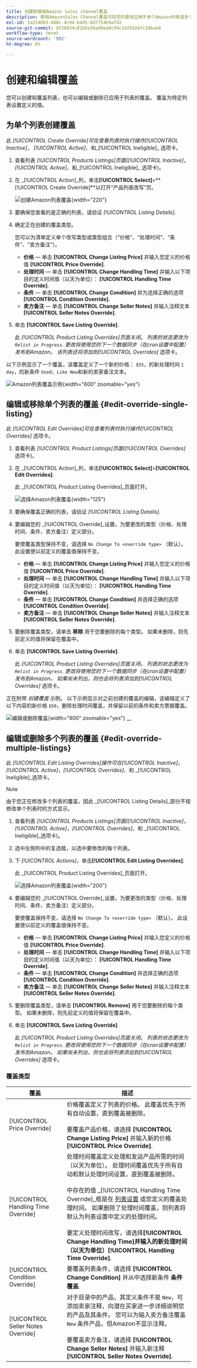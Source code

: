 ```yaml
---
title: 创建和编辑Amazon sales channel覆盖
description: 使用AmazonSales Channel覆盖可将您的更改应用于单个Amazon列表或多个列表。
exl-id: 3a254883-b88c-4c94-b4d5-8d7754b9afd2
source-git-commit: df26834c81b5e26ad0ea8c94c14292eb7c24bae8
workflow-type: tm+mt
source-wordcount: '902'
ht-degree: 0%

---
```


# 创建和编辑覆盖

您可以创建和覆盖列表，也可以编辑或删除已应用于列表的覆盖。 覆盖为特定列表设置定义的值。

## 为单个列表创建覆盖

此 _[!UICONTROL Create Override]_可在查看列表时执行操作_[!UICONTROL Inactive]_， _[!UICONTROL Active]_、和_[!UICONTROL Ineligible]_ 选项卡。

1. 查看列表 _[!UICONTROL Products Listings]_页面(_[!UICONTROL Inactive]_， _[!UICONTROL Active]_、和_[!UICONTROL Ineligible]_ 选项卡)。

1. 在 _[!UICONTROL Action]_列，单击&#x200B;**[!UICONTROL Select]**>**[!UICONTROL Create Override]**以打开“产品列表改写”页。

   ![创建Amazon列表覆盖](assets/amazon-select-create-override.png){width="220"}

1. 要确保您查看的是正确的列表，请验证 _[!UICONTROL Listing Details]_.

1. 确定正在创建的覆盖类型。

   您可以为清单定义单个改写类型或类型组合（“价格”、“处理时间”、“条件”、“卖方备注”）。

   - **价格**  — 单击 **[!UICONTROL Change Listing Price]** 并输入您定义的价格值 **[!UICONTROL Price Override]**.
   - **处理时间**  — 单击 **[!UICONTROL Change Handling Time]** 并输入以下项目的定义时间值（以天为单位）： **[!UICONTROL Handling Time Override]**.
   - **条件**  — 单击 **[!UICONTROL Change Condition]** 并为选择正确的选项 **[!UICONTROL Condition Override]**.
   - **卖方备注**  — 单击 **[!UICONTROL Change Seller Notes]** 并输入注释文本 **[!UICONTROL Seller Notes Override]**.

1. 单击 **[!UICONTROL Save Listing Override]**.

   此 _[!UICONTROL Product Listing Overrides]_页面关闭。 列表的状态更改为 `Relist in Progress`. 更改将使用您的下一个数据同步（在cron设置中配置）发布到Amazon。 该列表还将添加到_[!UICONTROL Overrides]_ 选项卡。

以下示例显示了一个覆盖，该覆盖定义了一个新的价格： `$55`，的新处理时间 `1 day`，的新条件 `Used; Like New`和新的卖家备注文本。

![Amazon列表覆盖示例](assets/amazon-overrides-edit.png){width="600" zoomable="yes"}

## 编辑或移除单个列表的覆盖 {#edit-override-single-listing}

此 _[!UICONTROL Edit Overrides]_可在查看列表时执行操作_[!UICONTROL Overrides]_ 选项卡。

1. 查看列表 _[!UICONTROL Product Listings]_页面(_[!UICONTROL Overrides]_ 选项卡)。

1. 在 _[!UICONTROL Action]_列，单击&#x200B;**[!UICONTROL Select]**>**[!UICONTROL Edit Overrides]**.

   此 _[!UICONTROL Product Listing Overrides]_页面打开。

   ![选择Amazon列表覆盖](assets/amazon-select-edit-overrides.png){width="125"}

1. 要确保覆盖正确的列表，请验证 _[!UICONTROL Listing Details]_.

1. 要编辑您的 _[!UICONTROL Override]_设置，为要更改的类型（价格、处理时间、条件、卖方备注）定义部分。

   要使覆盖类型保持不变，请选择 `No Change To <override type>` （默认）。 此设置使以前定义的覆盖值保持不变。

   - **价格**  — 单击 **[!UICONTROL Change Listing Price]** 并输入您定义的价格值 **[!UICONTROL Price Override]**.
   - **处理时间**  — 单击 **[!UICONTROL Change Handling Time]** 并输入以下项目的定义时间值（以天为单位）： **[!UICONTROL Handling Time Override]**.
   - **条件**  — 单击 **[!UICONTROL Change Condition]** 并选择正确的选项 **[!UICONTROL Condition Override]**.
   - **卖方备注**  — 单击 **[!UICONTROL Change Seller Notes]** 并输入注释文本 **[!UICONTROL Seller Notes Override]**.

1. 要删除覆盖类型，请单击 **移除** 用于您要删除的每个类型。 如果未删除，则先前定义的值将保留在覆盖中。

1. 单击 **[!UICONTROL Save Listing Override]**.

   此 _[!UICONTROL Product Listing Overrides]_页面关闭。 列表的状态更改为 `Relist in Progress`. 更改将使用您的下一个数据同步（在cron设置中配置）发布到Amazon。 如果尚未列出，则也会将列表添加到_[!UICONTROL Overrides]_ 选项卡。

正在附带 _创建覆盖_ 示例。 以下示例显示对之前创建的覆盖的编辑，该编辑定义了以下内容的新价格 `$50`，删除处理时间覆盖，并保留以前的条件和卖方票据覆盖。

![编辑或删除覆盖](assets/amazon-overrides-edit-2.png){width="600" zoomable="yes"}
__

## 编辑或删除多个列表的覆盖 {#edit-override-multiple-listings}

此 _[!UICONTROL Edit Listing Overrides]_操作可在_[!UICONTROL Inactive]_， _[!UICONTROL Active]_，_[!UICONTROL Overrides]_、和 _[!UICONTROL Ineligible]_选项卡。

>[!NOTE]
>
>由于您正在修改多个列表的覆盖，因此 _[!UICONTROL Listing Details]_部分不按修改单个列表时的方式显示。

1. 查看列表 _[!UICONTROL Products Listings]_页面(_[!UICONTROL Inactive]_， _[!UICONTROL Active]_，_[!UICONTROL Overrides]_、和 _[!UICONTROL Ineligible]_选项卡)。

1. 选中左侧列中的复选框，以选中要修改的每个列表。

1. 下 _[!UICONTROL Actions]_，单击&#x200B;**[!UICONTROL Edit Listing Overrides]**.

   此 _[!UICONTROL Product Listing Overrides]_页面打开。

   ![选择Amazon列表覆盖](assets/amazon-actions-edit-listing-overrides.png){width="200"}

1. 要编辑您的 _[!UICONTROL Override]_设置，为要更改的类型（价格、处理时间、条件、卖方备注）定义部分。

   要使覆盖保持不变，请选择 `No Change To <override type>` （默认）。 此设置使以前定义的覆盖值保持不变。

   - **价格**  — 单击 **[!UICONTROL Change Listing Price]** 并输入您定义的价格值 **[!UICONTROL Price Override]**.
   - **处理时间**  — 单击 **[!UICONTROL Change Handling Time]** 并输入以下项目的定义时间值（以天为单位）： **[!UICONTROL Handling Time Override]**.
   - **条件**  — 单击 **[!UICONTROL Change Condition]** 并选择正确的选项 **[!UICONTROL Condition Override]**.
   - **卖方备注**  — 单击 **[!UICONTROL Change Seller Notes]** 并输入注释文本 **[!UICONTROL Seller Notes Override]**.

1. 要删除覆盖类型，请单击 **[!UICONTROL Remove]** 用于您要删除的每个类型。 如果未删除，则先前定义的值将保留在覆盖中。

1. 单击 **[!UICONTROL Save Listing Override]**.

   此 _[!UICONTROL Product Listing Overrides]_页面关闭。 列表的状态更改为 `Relist in Progress`. 更改将使用您的下一个数据同步（在cron设置中配置）发布到Amazon。 如果尚未列出，则也会将列表添加到_[!UICONTROL Overrides]_ 选项卡。

### 覆盖类型

| 覆盖 | 描述 |
|--- |--- |
| [!UICONTROL Price Override] | 价格覆盖定义了列表的价格。 此覆盖优先于所有自动设置，直到覆盖被删除。<br><br>要覆盖产品价格，请选择 **[!UICONTROL Change Listing Price]** 并输入新的价格 **[!UICONTROL Price Override]**. |
| [!UICONTROL Handling Time Override] | 处理时间覆盖定义处理和发运产品所需的时间（以天为单位）。 处理时间覆盖优先于所有自动和默认处理时间设置，直到覆盖被删除。<br><br>中存在的值 _[!UICONTROL Handling Time Override]_框是在 [列表设置](./listing-settings.md) 或您定义的覆盖处理时间。 如果删除了处理时间覆盖，则列表将默认为列表设置中定义的处理时间。<br><br>要定义处理时间改写，请选择&#x200B;**[!UICONTROL Change Handling Time]**并输入的新处理时间（以天为单位）**[!UICONTROL Handling Time Override]**. |
| [!UICONTROL Condition Override] | 要覆盖列表条件，请选择 **[!UICONTROL Change Condition]** 并从中选择新条件 **条件覆盖**. |
| [!UICONTROL Seller Notes Override] | 对于目录中的产品，其定义条件不是 `New`，可添加卖家注释，向潜在买家进一步详细说明您的产品及其条件。 您可以为输入卖方备注覆盖 `New` 条件产品，但Amazon不显示注释。<br><br>要覆盖卖方备注，请选择 **[!UICONTROL Change Seller Notes]** 并输入新注释 **[!UICONTROL Seller Notes Override]**. |
